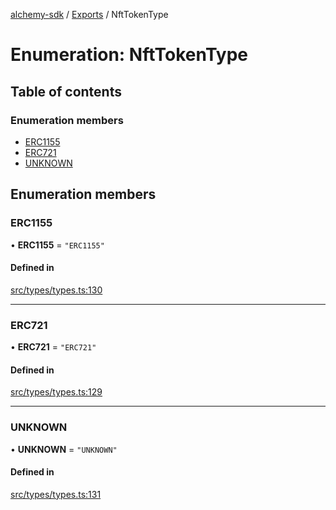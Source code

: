[alchemy-sdk](../README.md) / [Exports](../modules.md) / NftTokenType

# Enumeration: NftTokenType

## Table of contents

### Enumeration members

- [ERC1155](NftTokenType.md#erc1155)
- [ERC721](NftTokenType.md#erc721)
- [UNKNOWN](NftTokenType.md#unknown)

## Enumeration members

### ERC1155

• **ERC1155** = `"ERC1155"`

#### Defined in

[src/types/types.ts:130](https://github.com/alchemyplatform/alchemy-sdk-js/blob/6507682/src/types/types.ts#L130)

___

### ERC721

• **ERC721** = `"ERC721"`

#### Defined in

[src/types/types.ts:129](https://github.com/alchemyplatform/alchemy-sdk-js/blob/6507682/src/types/types.ts#L129)

___

### UNKNOWN

• **UNKNOWN** = `"UNKNOWN"`

#### Defined in

[src/types/types.ts:131](https://github.com/alchemyplatform/alchemy-sdk-js/blob/6507682/src/types/types.ts#L131)
